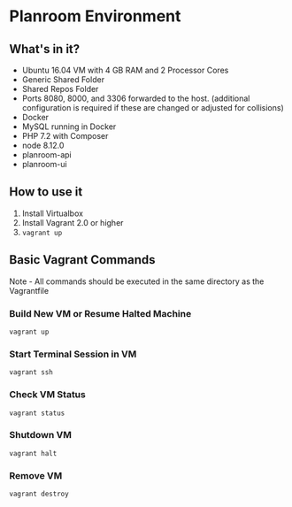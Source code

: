 # Planroom Environment
## What's in it?
 - Ubuntu 16.04 VM with 4 GB RAM and 2 Processor Cores
 - Generic Shared Folder
 - Shared Repos Folder
 - Ports 8080, 8000, and 3306 forwarded to the host. (additional configuration is required if these are changed or adjusted for collisions)
 - Docker
 - MySQL running in Docker
 - PHP 7.2 with Composer
 - node 8.12.0
 - planroom-api
 - planroom-ui

## How to use it
1. Install Virtualbox
1. Install Vagrant 2.0 or higher
1. `vagrant up`

## Basic Vagrant Commands
Note - All commands should be executed in the same directory as the Vagrantfile

### Build New VM or Resume Halted Machine
```
vagrant up
```

### Start Terminal Session in VM
```
vagrant ssh
```

### Check VM Status
```
vagrant status
```

### Shutdown VM
```
vagrant halt
```

### Remove VM
```
vagrant destroy
```
